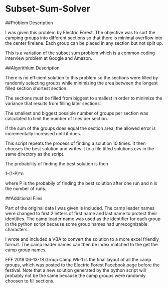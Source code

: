 # Subset-Sum-Solver


##Problem Description

I was given this problem by Electric Forest. The objective was to sort the camping groups into different sections so that there is minimal overflow into the center firelane. Each group can be placed in any section but not split up.

This is a variation of the subset sum problem which is a common coding interview problem at Google and Amazon.


##Algorithium Description

There is no efficient solution to this problem so the sections were filled by randomly selecting groups while minimizing the area between the longest filled section shortest section.

The sections must be filled from biggest to smallest in order to minimize the variance that results from filling later sections.

The smallest and biggest possible number of groups per section was calculated to limit the number of tries per section.

If the sum of the groups does equal the section area, the allowed error is incrementally increased until it does.

This script repeats the process of finding a solution 10 times. It then chooses the best solution and writes it to a file titled solutions.cvs in the same directory as the script.

The probability of finding the best solution is then

1-(1-P)^n

where P is the probabily of finding the best solution after one run and n is the number of runs.


##Additional Files

Part of the original data I was given is included. The camp leader names were changed to first 2 letters of first name and last name to protect their identities.
The camp leader name was used as the identifier for each group in the python script because some group names had unrecognizable characters.

I wrote and included a VBA to convert the solution to a more excel friendly format. 
The camp leader names can then be index matched to the get the camp group names.

EFF 2018 06-13-18 Group Camp Wk-1 is the final layout of all the camp groups, which was posted to the Electric Forest Facebook page before the festival. Note that a new solution generated by the python script will probably not be the same because the camp groups were randomly choosen to fill sections.




